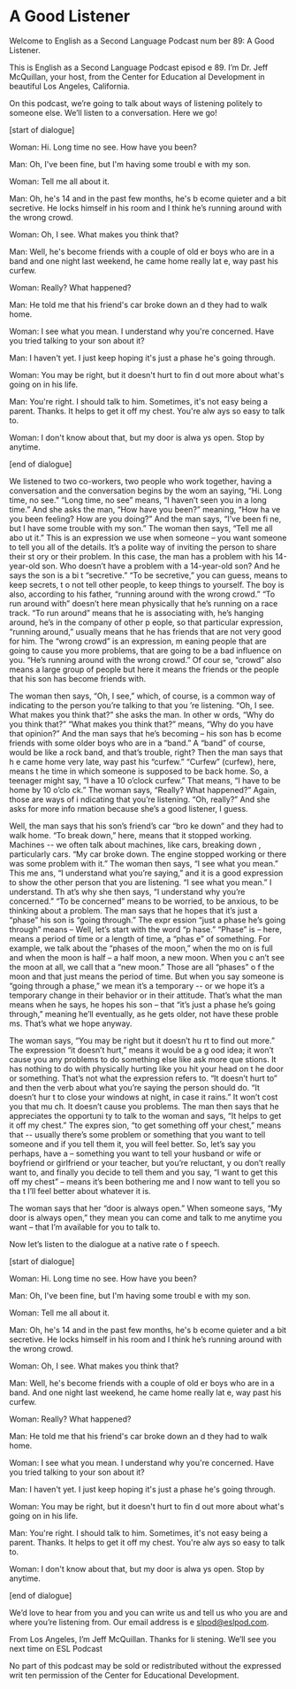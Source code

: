 # A Good Listener

Welcome to English as a Second Language Podcast num ber 89: A Good Listener.

This is English as a Second Language Podcast episod e 89. I’m Dr. Jeff McQuillan, your host, from the Center for Education al Development in beautiful Los Angeles, California.

On this podcast, we’re going to talk about ways of listening politely to someone else. We’ll listen to a conversation. Here we go!

[start of dialogue]

Woman: Hi. Long time no see. How have you been?

Man: Oh, I've been fine, but I'm having some troubl e with my son.

Woman: Tell me all about it.

Man: Oh, he's 14 and in the past few months, he's b ecome quieter and a bit secretive. He locks himself in his room and I think  he’s running around with the wrong crowd.

Woman: Oh, I see. What makes you think that?

Man: Well, he's become friends with a couple of old er boys who are in a band and one night last weekend, he came home really lat e, way past his curfew.

Woman: Really? What happened?

Man: He told me that his friend's car broke down an d they had to walk home.

Woman: I see what you mean. I understand why you're  concerned. Have you tried talking to your son about it?

Man: I haven't yet. I just keep hoping it's just a phase he's going through.

Woman: You may be right, but it doesn't hurt to fin d out more about what's going on in his life.

Man: You're right. I should talk to him. Sometimes,  it's not easy being a parent. Thanks. It helps to get it off my chest. You're alw ays so easy to talk to.

Woman: I don't know about that, but my door is alwa ys open. Stop by anytime.

[end of dialogue]

We listened to two co-workers, two people who work together, having a conversation and the conversation begins by the wom an saying, “Hi. Long time, no see.” “Long time, no see” means, “I haven’t seen  you in a long time.” And she asks the man, “How have you been?” meaning, “How ha ve you been feeling? How are you doing?” And the man says, “I’ve been fi ne, but I have some trouble with my son.” The woman then says, “Tell me all abo ut it.” This is an expression we use when someone – you want someone to tell you all of the details. It’s a polite way of inviting the person to share their st ory or their problem. In this case, the man has a problem with his 14-year-old son. Who  doesn’t have a problem with a 14-year-old son? And he says the son is a bi t “secretive.” “To be secretive,” you can guess, means to keep secrets, t o not tell other people, to keep things to yourself. The boy is also, according  to his father, “running around with the wrong crowd.” “To run around with” doesn’t  here mean physically that he’s running on a race track. “To run around” means  that he is associating with, he’s hanging around, he’s in the company of other p eople, so that particular expression, “running around,” usually means that he  has friends that are not very good for him. The “wrong crowd” is an expression, m eaning people that are going to cause you more problems, that are going to  be a bad influence on you. “He’s running around with the wrong crowd.” Of cour se, “crowd” also means a large group of people but here it means the friends  or the people that his son has become friends with.

The woman then says, “Oh, I see,” which, of course,  is a common way of indicating to the person you’re talking to that you ’re listening. “Oh, I see. What makes you think that?” she asks the man. In other w ords, “Why do you think that?” “What makes you think that?” means, “Why do you have that opinion?” And the man says that he’s becoming – his son has b ecome friends with some older boys who are in a “band.” A “band” of course,  would be like a rock band, and that’s trouble, right? Then the man says that h e came home very late, way past his “curfew.” “Curfew” (curfew), here, means t he time in which someone is supposed to be back home. So, a teenager might say,  “I have a 10 o’clock curfew.” That means, “I have to be home by 10 o’clo ck.” The woman says, “Really? What happened?” Again, those are ways of i ndicating that you’re listening. “Oh, really?” And she asks for more info rmation because she’s a good listener, I guess.

 Well, the man says that his son’s friend’s car “bro ke down” and they had to walk home. “To break down,” here, means that it stopped working. Machines -- we often talk about machines, like cars, breaking down , particularly cars. “My car broke down. The engine stopped working or there was  some problem with it.” The woman then says, “I see what you mean.” This me ans, “I understand what you’re saying,” and it is a good expression to show  the other person that you are listening. “I see what you mean.”  I understand. Th at’s why she then says, “I understand why you’re concerned.” “To be concerned”  means to be worried, to be anxious, to be thinking about a problem. The man  says that he hopes that it’s just a “phase” his son is “going through.” The expr ession “just a phase he’s going through” means – Well, let’s start with the word “p hase.” “Phase” is – here, means a period of time or a length of time, a “phas e” of something.  For example, we talk about the “phases of the moon,” when the mo on is full and when the moon is half – a half moon, a new moon.  When you c an’t see the moon at all, we call that a “new moon.” Those are all “phases” o f the moon and that just means the period of time. But when you say someone is “going through a phase,” we mean it’s a temporary -- or we hope it’s  a temporary change in their behavior or in their attitude.  That’s what the man  means when he says, he hopes his son – that “it’s just a phase he’s going through,” meaning he’ll eventually, as he gets older, not have these proble ms. That’s what we hope anyway.

The woman says, “You may be right but it doesn’t hu rt to find out more.” The expression “it doesn’t hurt,” means it would be a g ood idea; it won’t cause you any problems to do something else like ask more que stions. It has nothing to do with physically hurting like you hit your head on t he door or something. That’s not what the expression refers to. “It doesn’t hurt to”  and then the verb about what you’re saying the person should do. “It doesn’t hur t to close your windows at night, in case it rains.” It won’t cost you that mu ch. It doesn’t cause you problems. The man then says that he appreciates the opportuni ty to talk to the woman and says, “It helps to get it off my chest.” The expres sion, “to get something off your chest,” means that -- usually there’s some problem or something that you want to tell someone and if you tell them it, you will feel  better. So, let’s say you perhaps, have a – something you want to tell your husband or  wife or boyfriend or girlfriend or your teacher, but you’re reluctant, y ou don’t really want to, and finally you decide to tell them and you say, “I want to get  this off my chest” – means it’s been bothering me and I now want to tell you so tha t I’ll feel better about whatever it is.

The woman says that her “door is always open.” When  someone says, “My door is always open,” they mean you can come and talk to  me anytime you want – that I’m available for you to talk to.

Now let’s listen to the dialogue at a native rate o f speech.

[start of dialogue]

Woman: Hi. Long time no see. How have you been?

Man: Oh, I've been fine, but I'm having some troubl e with my son.

Woman: Tell me all about it.

Man: Oh, he's 14 and in the past few months, he's b ecome quieter and a bit secretive. He locks himself in his room and I think  he’s running around with the wrong crowd.

Woman: Oh, I see. What makes you think that?

Man: Well, he's become friends with a couple of old er boys who are in a band. And one night last weekend, he came home really lat e, way past his curfew.

Woman: Really? What happened?

Man: He told me that his friend's car broke down an d they had to walk home.

Woman: I see what you mean. I understand why you're  concerned. Have you tried talking to your son about it?

Man: I haven't yet. I just keep hoping it's just a phase he's going through.

Woman: You may be right, but it doesn't hurt to fin d out more about what's going on in his life.

Man: You're right. I should talk to him. Sometimes,  it's not easy being a parent. Thanks. It helps to get it off my chest. You're alw ays so easy to talk to.

Woman: I don't know about that, but my door is alwa ys open. Stop by anytime.

[end of dialogue]

We’d love to hear from you and you can write us and  tell us who you are and where you’re listening from. Our email address is e slpod@eslpod.com.

From Los Angeles, I’m Jeff McQuillan. Thanks for li stening. We’ll see you next time on ESL Podcast

 No part of this podcast may be sold or redistributed without the expressed writ ten permission of the Center for Educational Development.

